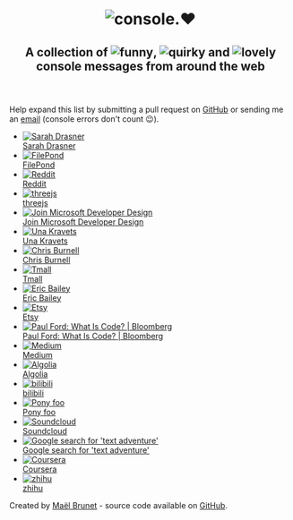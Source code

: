 <!doctype html><html lang="en"><head><meta charset="UTF-8"><meta name="viewport" content="width=device-width,initial-scale=1"><title>console.love</title><meta name="description" content="A collection of funny, quirky and lovely console messages from around the web"><link rel="stylesheet" href="/assets/css/global.css"></head><body><div class="wrapper"><header class="header"><hgroup><h1><img src="assets/img/title.svg" alt="console.❤" class="title-image"></h1><h2 class="tagline">A collection of <img src="assets/img/funny.svg" alt="funny" class="tagline-first-word">, <img src="assets/img/quirky.svg" alt="quirky"> and <img src="assets/img/lovely.svg" alt="lovely"> console messages from around the web</h2></hgroup></header><main class="main"><div class="container"><div class="contribute"><p>Help expand this list by submitting a pull request on <a href="https://github.com/maeligg/console.love">GitHub</a> or sending me an <a href="mailto:maelbrunet@gmail.com">email</a> (console errors don't count 😉).</p></div><ul class="sites"><li class="site"><a href="https://sarahdrasnerdesign.com/" class="site-url"><div class="site-thumbnail-wrapper"><img src="assets/img/site-thumbnails/sarah-drasner.jpg" alt="Sarah Drasner" class="site-thumbnail"></div><div class="site-title">Sarah Drasner</div></a></li><li class="site"><a href="https://pqina.nl/filepond" class="site-url"><div class="site-thumbnail-wrapper"><img src="assets/img/site-thumbnails/filepond.jpg" alt="FilePond" class="site-thumbnail"></div><div class="site-title">FilePond</div></a></li><li class="site"><a href="https://www.reddit.com/" class="site-url"><div class="site-thumbnail-wrapper"><img src="assets/img/site-thumbnails/reddit.jpg" alt="Reddit" class="site-thumbnail"></div><div class="site-title">Reddit</div></a></li><li class="site"><a href="https://threejs.org/docs/index.html" class="site-url"><div class="site-thumbnail-wrapper"><img src="assets/img/site-thumbnails/threejs.jpg" alt="threejs" class="site-thumbnail"></div><div class="site-title">threejs</div></a></li><li class="site"><a href="https://microsoft.github.io/join-dev-design/" class="site-url"><div class="site-thumbnail-wrapper"><img src="assets/img/site-thumbnails/join-microsoft-developer-design.jpg" alt="Join Microsoft Developer Design" class="site-thumbnail"></div><div class="site-title">Join Microsoft Developer Design</div></a></li><li class="site"><a href="https://una.im/" class="site-url"><div class="site-thumbnail-wrapper"><img src="assets/img/site-thumbnails/una-kravets.jpg" alt="Una Kravets" class="site-thumbnail"></div><div class="site-title">Una Kravets</div></a></li><li class="site"><a href="https://chrisburnell.com/" class="site-url"><div class="site-thumbnail-wrapper"><img src="assets/img/site-thumbnails/chris-burnell.jpg" alt="Chris Burnell" class="site-thumbnail"></div><div class="site-title">Chris Burnell</div></a></li><li class="site"><a href="https://www.tmall.com/" class="site-url"><div class="site-thumbnail-wrapper"><img src="assets/img/site-thumbnails/tmall.jpg" alt="Tmall" class="site-thumbnail"></div><div class="site-title">Tmall</div></a></li><li class="site"><a href="https://ericwbailey.design/" class="site-url"><div class="site-thumbnail-wrapper"><img src="assets/img/site-thumbnails/eric-bailey.jpg" alt="Eric Bailey" class="site-thumbnail"></div><div class="site-title">Eric Bailey</div></a></li><li class="site"><a href="https://www.etsy.com/" class="site-url"><div class="site-thumbnail-wrapper"><img src="assets/img/site-thumbnails/etsy.jpg" alt="Etsy" class="site-thumbnail"></div><div class="site-title">Etsy</div></a></li><li class="site"><a href="https://www.bloomberg.com/graphics/2015-paul-ford-what-is-code/" class="site-url"><div class="site-thumbnail-wrapper"><img src="assets/img/site-thumbnails/paul-ford-what-is-code-bloomberg.jpg" alt="Paul Ford: What Is Code? | Bloomberg" class="site-thumbnail"></div><div class="site-title">Paul Ford: What Is Code? | Bloomberg</div></a></li><li class="site"><a href="https://medium.com/" class="site-url"><div class="site-thumbnail-wrapper"><img src="assets/img/site-thumbnails/medium.jpg" alt="Medium" class="site-thumbnail"></div><div class="site-title">Medium</div></a></li><li class="site"><a href="https://www.algolia.com/" class="site-url"><div class="site-thumbnail-wrapper"><img src="assets/img/site-thumbnails/algolia.jpg" alt="Algolia" class="site-thumbnail"></div><div class="site-title">Algolia</div></a></li><li class="site"><a href="https://www.bilibili.com/" class="site-url"><div class="site-thumbnail-wrapper"><img src="assets/img/site-thumbnails/bilibili.jpg" alt="bilibili" class="site-thumbnail"></div><div class="site-title">bilibili</div></a></li><li class="site"><a href="https://ponyfoo.com/" class="site-url"><div class="site-thumbnail-wrapper"><img src="assets/img/site-thumbnails/ponyfoo.jpg" alt="Pony foo" class="site-thumbnail"></div><div class="site-title">Pony foo</div></a></li><li class="site"><a href="https://www.soundcloud.com/" class="site-url"><div class="site-thumbnail-wrapper"><img src="assets/img/site-thumbnails/soundcloud.jpg" alt="Soundcloud" class="site-thumbnail"></div><div class="site-title">Soundcloud</div></a></li><li class="site"><a href="https://www.google.com/search?q=text+adventure" class="site-url"><div class="site-thumbnail-wrapper"><img src="assets/img/site-thumbnails/google-search-text-adventure.jpg" alt="Google search for &#39;text adventure&#39;" class="site-thumbnail"></div><div class="site-title">Google search for &#39;text adventure&#39;</div></a></li><li class="site"><a href="https://www.coursera.org/" class="site-url"><div class="site-thumbnail-wrapper"><img src="assets/img/site-thumbnails/coursera.jpg" alt="Coursera" class="site-thumbnail"></div><div class="site-title">Coursera</div></a></li><li class="site"><a href="https://www.zhihu.com/" class="site-url"><div class="site-thumbnail-wrapper"><img src="assets/img/site-thumbnails/zhihu.jpg" alt="zhihu" class="site-thumbnail"></div><div class="site-title">zhihu</div></a></li></ul></div></main><footer class="footer"><div class="container"><p>Created by <a href="http://maelbrunet.com">Maël Brunet</a> - source code available on <a href="https://github.com/maeligg/console.love">GitHub</a>.</p></div></footer></div><script type="text/javascript">console.log("%c+","font-size: 1px; padding: 100px; background-image: url(https://media.giphy.com/media/J0WeVOLjuqW2I/200w_d.gif); background-size: contain; background-repeat: no-repeat; color: transparent;");</script></body></html>
